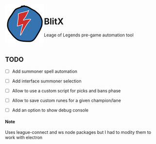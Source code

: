 <img src="build/icon.png" align="left" width="128">

# BlitX

Leage of Legends pre-game automation tool
  
 <br /> 
  
## TODO

 - [ ] Add summoner spell automation
 - [ ] Add interface summoner selection
 - [ ] Allow to use a custom script for picks and bans phase
 - [ ] Allow to save custom runes for a given champion/lane
 - [ ] Add an option to show debug console


#### Note

Uses league-connect and ws node packages but I had to modity them to work with electron
